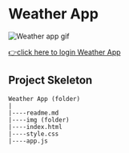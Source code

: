<h1>Weather App</h1>

![Weather app gif](./img/weather-app.gif)

[👉click here to login Weather App](https://ilkerkr.github.io/Weather-App/)

<h2>Project Skeleton</h2>

```
Weather App (folder)
|
|----readme.md                  
|----img (folder)             
|----index.html  
|----style.css
|----app.js
```